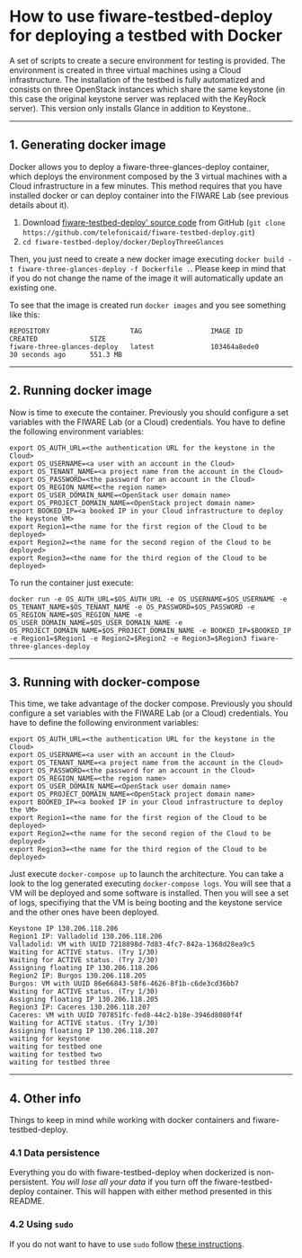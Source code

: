 # How to use fiware-testbed-deploy for deploying a testbed with Docker

A set of scripts to create a secure environment for testing is provided. The
environment is created in three virtual machines using a Cloud infrastructure.
The installation of the testbed is fully automatized and consists on three OpenStack
instances which share the same keystone (in this case the original keystone server was replaced with the KeyRock server).
This version only installs Glance in addition to Keystone..

----
## 1. Generating docker image
Docker allows you to deploy a fiware-three-glances-deploy container, which deploys the environment composed by the 3 virtual machines with a Cloud infrastructure in a few minutes.
This method requires that you have installed docker or can deploy container into the FIWARE Lab (see previous details about it).

  1. Download [fiware-testbed-deploy' source code](https://github.com/telefonicaid/fiware-testbed-deploy) from GitHub (`git clone https://github.com/telefonicaid/fiware-testbed-deploy.git`)
  2. `cd fiware-testbed-deploy/docker/DeployThreeGlances`

Then, you just need to create a new docker image executing `docker build -t fiware-three-glances-deploy -f Dockerfile .`. Please keep in mind that if you do not change the name of the image
 it will automatically update an existing one.

To see that the image is created run `docker images` and you see something like this:

    REPOSITORY                    TAG                 IMAGE ID            CREATED             SIZE
    fiware-three-glances-deploy   latest              103464a8ede0        30 seconds ago      551.3 MB

----
## 2. Running docker image
Now is time to execute the container.  Previously you should configure a set variables with the
 FIWARE Lab (or a Cloud) credentials. You have to define the following environment variables:

    export OS_AUTH_URL=<the authentication URL for the keystone in the Cloud>
    export OS_USERNAME=<a user with an account in the Cloud>
    export OS_TENANT_NAME=<a project name from the account in the Cloud>
    export OS_PASSWORD=<the password for an account in the Cloud>
    export OS_REGION_NAME=<the region name>
    export OS_USER_DOMAIN_NAME=<OpenStack user domain name>
    export OS_PROJECT_DOMAIN_NAME=<OpenStack project domain name>
    export BOOKED_IP=<a booked IP in your Cloud infrastructure to deploy the keystone VM>
    export Region1=<the name for the first region of the Cloud to be deployed>
    export Region2=<the name for the second region of the Cloud to be deployed>
    export Region3=<the name for the third region of the Cloud to be deployed>

To run the container just execute:

    docker run -e OS_AUTH_URL=$OS_AUTH_URL -e OS_USERNAME=$OS_USERNAME -e OS_TENANT_NAME=$OS_TENANT_NAME -e OS_PASSWORD=$OS_PASSWORD -e OS_REGION_NAME=$OS_REGION_NAME -e  OS_USER_DOMAIN_NAME=$OS_USER_DOMAIN_NAME -e OS_PROJECT_DOMAIN_NAME=$OS_PROJECT_DOMAIN_NAME -e BOOKED_IP=$BOOKED_IP -e Region1=$Region1 -e Region2=$Region2 -e Region3=$Region3 fiware-three-glances-deploy

----
## 3. Running with docker-compose
 This time, we take advantage of the docker compose.  Previously you should configure a set variables with the
 FIWARE Lab (or a Cloud) credentials. You have to define the following environment variables:

    export OS_AUTH_URL=<the authentication URL for the keystone in the Cloud>
    export OS_USERNAME=<a user with an account in the Cloud>
    export OS_TENANT_NAME=<a project name from the account in the Cloud>
    export OS_PASSWORD=<the password for an account in the Cloud>
    export OS_REGION_NAME=<the region name>
    export OS_USER_DOMAIN_NAME=<OpenStack user domain name>
    export OS_PROJECT_DOMAIN_NAME=<OpenStack project domain name>
    export BOOKED_IP=<a booked IP in your Cloud infrastructure to deploy the VM>
    export Region1=<the name for the first region of the Cloud to be deployed>
    export Region2=<the name for the second region of the Cloud to be deployed>
    export Region3=<the name for the third region of the Cloud to be deployed>

Just execute `docker-compose up` to launch the architecture. You can take a look to the log generated executing `docker-compose logs`. You will see
that a VM will be deployed and some software is installed. Then you will see a set of logs, specifiying that the VM is being booting and the keystone service and
the other ones have been deployed.

    Keystone IP 130.206.118.206
    Region1 IP: Valladolid 130.206.118.206
    Valladolid: VM with UUID 7218898d-7d83-4fc7-842a-1368d28ea9c5
    Waiting for ACTIVE status. (Try 1/30)
    Waiting for ACTIVE status. (Try 2/30)
    Assigning floating IP 130.206.118.206
    Region2 IP: Burgos 130.206.118.205
    Burgos: VM with UUID 86e66843-58f6-4626-8f1b-c6de3cd36bb7
    Waiting for ACTIVE status. (Try 1/30)
    Assigning floating IP 130.206.118.205
    Region3 IP: Caceres 130.206.118.207
    Caceres: VM with UUID 707851fc-fed8-44c2-b18e-3946d8080f4f
    Waiting for ACTIVE status. (Try 1/30)
    Assigning floating IP 130.206.118.207
    waiting for keystone
    waiting for testbed one
    waiting for testbed two
    waiting for testbed three

----
## 4. Other info

Things to keep in mind while working with docker containers and fiware-testbed-deploy.

### 4.1 Data persistence
Everything you do with fiware-testbed-deploy when dockerized is non-persistent. *You will lose all your data* if you turn off the fiware-testbed-deploy container. This will happen with either method presented in this README.

### 4.2 Using `sudo`

If you do not want to have to use `sudo` follow [these instructions](http://askubuntu.com/questions/477551/how-can-i-use-docker-without-sudo).



